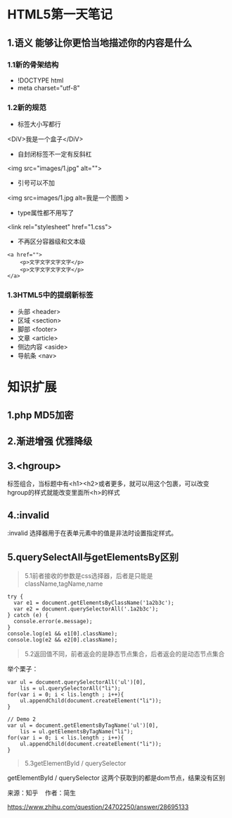 
# HTML5第一天笔记

## 1.语义  **能够让你更恰当地描述你的内容是什么**

### 1.1新的骨架结构

* !DOCTYPE html
* meta charset="utf-8"

### 1.2新的规范

* 标签大小写都行

\<DiV>我是一个盒子\</DiV>

* 自封闭标签不一定有反斜杠

\<img src="images/1.jpg" alt="">

* 引号可以不加

\<img src=images/1.jpg alt=我是一个图图 >

* type属性都不用写了

\<link rel="stylesheet" href="1.css">

* 不再区分容器级和文本级
```
<a href="">
	<p>文字文字文字文字</p>
	<p>文字文字文字文字</p>
</a>
```

### 1.3HTML5中的提纲新标签

* 头部 \<header>
* 区域 \<section>
* 脚部 \<footer>
* 文章 \<article>
* 侧边内容 \<aside>
* 导航条 \<nav>















# 知识扩展


## 1.php MD5加密

## 2.渐进增强 优雅降级

## 3.\<hgroup>
标签组合，当标题中有\<h1>\<h2>或者更多，就可以用这个包裹，可以改变hgroup的样式就能改变里面所\<h>的样式

## 4.:invalid
:invalid 选择器用于在表单元素中的值是非法时设置指定样式。


## 5.querySelectAll与getElementsBy区别

> 5.1前者接收的参数是css选择器，后者是只能是className,tagName,name

```
try {
  var e1 = document.getElementsByClassName('1a2b3c');
  var e2 = document.querySelectorAll('.1a2b3c');
} catch (e) {
  console.error(e.message);
}
console.log(e1 && e1[0].className);
console.log(e2 && e2[0].className);
```

> 5.2返回值不同，前者返会的是静态节点集合，后者返会的是动态节点集合

举个栗子：
```
var ul = document.querySelectorAll('ul')[0],
    lis = ul.querySelectorAll("li");
for(var i = 0; i < lis.length ; i++){
    ul.appendChild(document.createElement("li"));
}

// Demo 2
var ul = document.getElementsByTagName('ul')[0], 
    lis = ul.getElementsByTagName("li"); 
for(var i = 0; i < lis.length ; i++){
    ul.appendChild(document.createElement("li")); 
}

```
> 5.3getElementById / querySelector

getElementById / querySelector 这两个获取到的都是dom节点，结果没有区别

来源：知乎&nbsp;&nbsp;&nbsp;&nbsp;作者：简生

https://www.zhihu.com/question/24702250/answer/28695133






